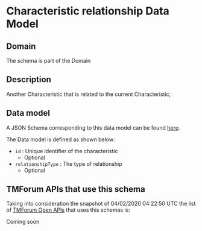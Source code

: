 # Characteristic relationship Data Model

## Domain

The  schema is part of the  Domain

## Description

Another Characteristic that is related to the current Characteristic;

## Data model

A JSON Schema corresponding to this data model can be found
[here](https://github.com/tmforum-rand/schemas/blob/candidates/Common/CharacteristicRelationship.schema.json).

The Data model is defined as shown below:
- `id` : Unique identifier of the characteristic
  - Optional
- `relationshipType` : The type of relationship
  - Optional




## TMForum APIs that use this schema

Taking into consideration the snapshot of 04/02/2020 04:22:50 UTC the list of [TMForum Open APIs](https://www.tmforum.org/open-apis/) that uses this schemas is:

Coming soon